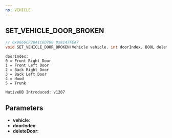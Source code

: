 ```yaml
---
ns: VEHICLE
---
```

## SET_VEHICLE_DOOR_BROKEN

```c
// 0x9666CF20A1C6D780 0x8147FEA7
void SET_VEHICLE_DOOR_BROKEN(Vehicle vehicle, int doorIndex, BOOL deleteDoor);
```

```
doorIndex:
0 = Front Right Door
1 = Front Left Door
2 = Back Right Door
3 = Back Left Door
4 = Hood
5 = Trunk

NativeDB Introduced: v1207
```

## Parameters
* **vehicle**:
* **doorIndex**:
* **deleteDoor**:
